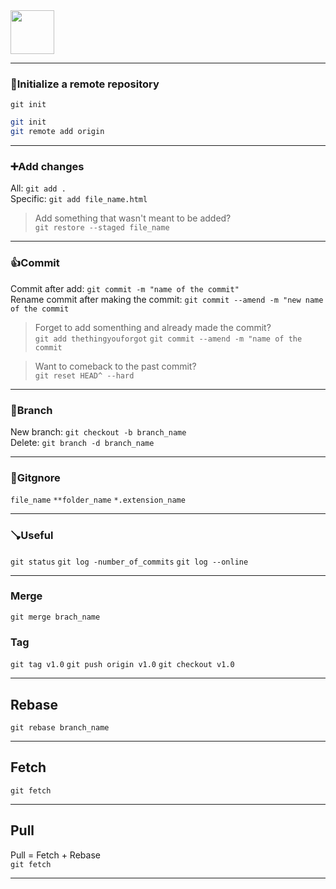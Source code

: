 <img height="70" src="https://git-scm.com/images/logos/downloads/Git-Logo-White.png"> 

----
### 🚩Initialize a remote repository<br>
`git init`<br>
````sh
git init
git remote add origin 
````
****
### ➕Add changes<br>
All: `git add .`<br>
Specific: `git add file_name.html`
> Add something that wasn't meant to be added?<br>
> `git restore --staged file_name`
****
### 👍Commit<br>
Commit after add: `git commit -m "name of the commit"`<br>
Rename commit after making the commit: `git commit --amend -m "new name of the commit`
> Forget to add somenthing and already made the commit?<br>
> `git add thethingyouforgot` `git commit --amend -m "name of the commit` <br>

> Want to comeback to the past commit?<br>
> `git reset HEAD^ --hard` <br>
****
### 🌿Branch<br>
New branch: `git checkout -b branch_name`<br>
Delete: `git branch -d branch_name`
****
### 🤷Gitgnore<br>
`file_name`
`**folder_name`
`*.extension_name`
***
### 🪠Useful<br>
`git status`
`git log -number_of_commits`
`git log --online`
****
### Merge<br>
`git merge brach_name`

### Tag
`git tag v1.0`
`git push origin v1.0`
`git checkout v1.0`
****
## Rebase<br>
`git rebase branch_name`
****
## Fetch
`git fetch`
****
## Pull<br>
Pull = Fetch + Rebase<br>
`git fetch`
****


